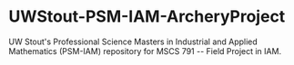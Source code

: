 # UWStout-PSM-IAM-ArcheryProject
UW Stout's Professional Science Masters in Industrial and Applied Mathematics (PSM-IAM) repository for MSCS 791 -- Field Project in IAM.
